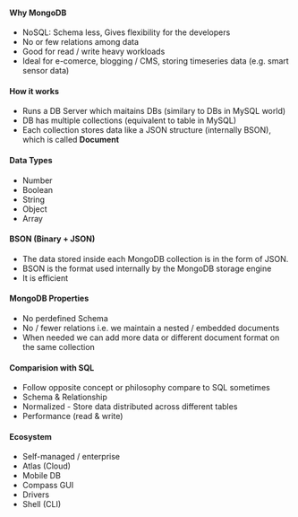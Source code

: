 #### Why MongoDB
- NoSQL: Schema less, Gives flexibility for the developers
- No or few relations among data
- Good for read / write heavy workloads
- Ideal for e-comerce, blogging / CMS, storing timeseries data (e.g. smart sensor data)

#### How it works
- Runs a DB Server which maitains DBs (similary to DBs in MySQL world)
- DB has multiple collections (equivalent to table in MySQL)
- Each collection stores data like a JSON structure (internally BSON), which is called **Document**

#### Data Types
- Number
- Boolean
- String
- Object
- Array

#### BSON (Binary + JSON)
- The data stored inside each MongoDB collection is in the form of JSON.
- BSON is the format used internally by the MongoDB storage engine
- It is efficient

#### MongoDB Properties
- No perdefined Schema
- No / fewer relations i.e. we maintain a nested / embedded documents
- When needed we can add more data or different document format on the same collection

#### Comparision with SQL
- Follow opposite concept or philosophy compare to SQL sometimes
- Schema & Relationship
- Normalized - Store data distributed across different tables
- Performance (read & write)

#### Ecosystem
- Self-managed / enterprise
- Atlas (Cloud)
- Mobile DB
- Compass GUI
- Drivers
- Shell (CLI)
